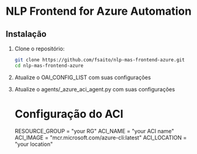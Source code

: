 # NLP Frontend for Azure Automation

## Instalação

1. Clone o repositório:
   ```bash
   git clone https://github.com/fsaito/nlp-mas-frontend-azure.git
   cd nlp-mas-frontend-azure

2. Atualize o OAI_CONFIG_LIST com suas configurações

3. Atualize o agents/_azure_aci_agent.py com suas configurações
    # Configuração do ACI
    RESOURCE_GROUP = "your RG"
    ACI_NAME = "your ACI name"
    ACI_IMAGE = "mcr.microsoft.com/azure-cli:latest"
    ACI_LOCATION = "your location"

